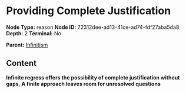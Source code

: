 # Providing Complete Justification

**Node Type:** reason
**Node ID:** 72312dee-ad13-41ce-ad74-fdf27aba5da8
**Depth:** 2
**Terminal:** No

**Parent:** [Infinitism](infinitism.md)

## Content

**Infinite regress offers the possibility of complete justification without gaps**, **A finite approach leaves room for unresolved questions**
